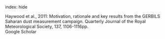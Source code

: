 index: hide

<div class="Citation">

  <div class="Citation-body">
    <div class="Citation-text">Haywood et al., 2011: Motivation, rationale and key results from the GERBILS Saharan dust measurement campaign. <span class="Article-journal">Quarterly Journal of the Royal Meteorological Society, </span><span class="Article-volume">137, </span>1106-1116pp.</div>
    <div class="Citation-links">
      <div class="CitationLink" data-href="https://scholar.google.com/scholar?q=Motivation%2C+rationale+and+key+results+from+the+GERBILS+Saharan+dust+measurement+campaign">
        <div class="CitationLink-icon CitationLink-Scholar"></div>
        <div class="CitationLink-text">Google Scholar</div>
      </div>
    </div>
  </div>
</div>


<div class="Citation-copy">

</div>